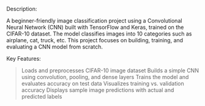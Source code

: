 Description:

A beginner-friendly image classification project using a Convolutional Neural Network (CNN) built with TensorFlow and Keras, trained on the CIFAR-10 dataset. The model classifies images into 10 categories such as airplane, cat, truck, etc. This project focuses on building, training, and evaluating a CNN model from scratch.

Key Features:

> Loads and preprocesses CIFAR-10 image dataset
> Builds a simple CNN using convolution, pooling, and dense layers
> Trains the model and evaluates accuracy on test data
> Visualizes training vs. validation accuracy
> Displays sample image predictions with actual and predicted labels
